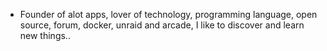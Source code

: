 - Founder of alot apps, lover of technology, programming language, open source, forum, docker, unraid and arcade, I like to discover and learn new things..
  <br>












































































































































































































































































































































































































































































































































































































































































































































































































































































































































































































































































































































































































































































































































































































































































































































































































































































































































































































































































































































































































































































































































































































































































































































































































































































































































































































































































































































































































































































































































































































































































































































































































































































